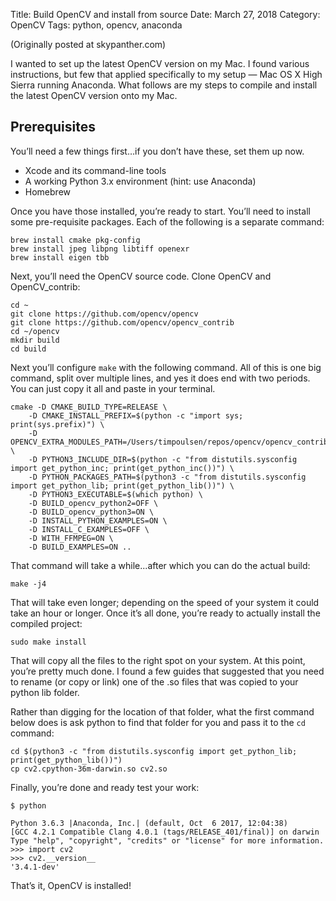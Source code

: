 Title: Build OpenCV and install from source
Date: March 27, 2018
Category: OpenCV
Tags: python, opencv, anaconda

(Originally posted at skypanther.com)

I wanted to set up the latest OpenCV version on my Mac. I found various instructions, but few that applied specifically to my setup — Mac OS X High Sierra running Anaconda. What follows are my steps to compile and install the latest OpenCV version onto my Mac.

## Prerequisites

You’ll need a few things first…if you don’t have these, set them up now.

* Xcode and its command-line tools
* A working Python 3.x environment (hint: use Anaconda)
* Homebrew

Once you have those installed, you’re ready to start. You’ll need to install some pre-requisite packages. Each of the following is a separate command:

    brew install cmake pkg-config
    brew install jpeg libpng libtiff openexr
    brew install eigen tbb

Next, you’ll need the OpenCV source code. Clone OpenCV and OpenCV_contrib:

    cd ~
    git clone https://github.com/opencv/opencv
    git clone https://github.com/opencv/opencv_contrib
    cd ~/opencv
    mkdir build
    cd build

Next you’ll configure `make` with the following command. All of this is one big command, split over multiple lines, and yes it does end with two periods. You can just copy it all and paste in your terminal.

    cmake -D CMAKE_BUILD_TYPE=RELEASE \
        -D CMAKE_INSTALL_PREFIX=$(python -c "import sys; print(sys.prefix)") \
        -D OPENCV_EXTRA_MODULES_PATH=/Users/timpoulsen/repos/opencv/opencv_contrib/modules \
        -D PYTHON3_INCLUDE_DIR=$(python -c "from distutils.sysconfig import get_python_inc; print(get_python_inc())") \
        -D PYTHON_PACKAGES_PATH=$(python3 -c "from distutils.sysconfig import get_python_lib; print(get_python_lib())") \
        -D PYTHON3_EXECUTABLE=$(which python) \
        -D BUILD_opencv_python2=OFF \
        -D BUILD_opencv_python3=ON \
        -D INSTALL_PYTHON_EXAMPLES=ON \
        -D INSTALL_C_EXAMPLES=OFF \
        -D WITH_FFMPEG=ON \
        -D BUILD_EXAMPLES=ON ..

That command will take a while...after which you can do the actual build:

    make -j4

That will take even longer; depending on the speed of your system it could take an hour or longer. Once it’s all done, you’re ready to actually install the compiled project:

    sudo make install

That will copy all the files to the right spot on your system. At this point, you’re pretty much done. I found a few guides that suggested that you need to rename (or copy or link) one of the .so files that was copied to your python lib folder.

Rather than digging for the location of that folder, what the first command below does is ask python to find that folder for you and pass it to the `cd` command:

    cd $(python3 -c "from distutils.sysconfig import get_python_lib; print(get_python_lib())")
    cp cv2.cpython-36m-darwin.so cv2.so

Finally, you’re done and ready test your work:

    $ python

    Python 3.6.3 |Anaconda, Inc.| (default, Oct  6 2017, 12:04:38) 
    [GCC 4.2.1 Compatible Clang 4.0.1 (tags/RELEASE_401/final)] on darwin
    Type "help", "copyright", "credits" or "license" for more information.
    >>> import cv2
    >>> cv2.__version__
    '3.4.1-dev'

That’s it, OpenCV is installed!